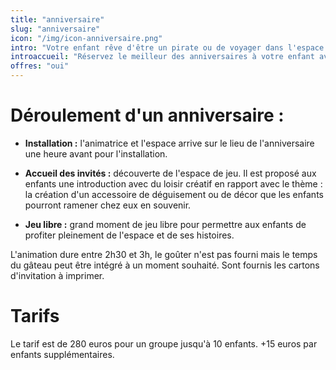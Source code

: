 ```yaml
---
title: "anniversaire"
slug: "anniversaire"
icon: "/img/icon-anniversaire.png"
intro: "Votre enfant rêve d'être un pirate ou de voyager dans l'espace ? Réservez-lui le meilleur des anniversaires avec son thème favori !"
introaccueil: "Réservez le meilleur des anniversaires à votre enfant avec son thème favori !"
offres: "oui"
---
```

# Déroulement d'un anniversaire :

- **Installation :** l'animatrice et l'espace arrive sur le lieu de l'anniversaire une heure avant pour l'installation.

- **Accueil des invités :** découverte de l'espace de jeu. Il est proposé aux enfants une introduction avec du loisir créatif en rapport avec le thème : la création d'un accessoire de déguisement ou de décor que les enfants pourront ramener chez eux en souvenir.

- **Jeu libre :** grand moment de jeu libre pour permettre aux enfants de profiter pleinement de l'espace et de ses histoires.

L'animation dure entre 2h30 et 3h, le goûter n'est pas fourni mais le temps du gâteau peut être intégré à un moment souhaité.
Sont fournis les cartons d'invitation à imprimer.

# Tarifs

Le tarif est de 280 euros pour un groupe jusqu'à 10 enfants.
+15 euros par enfants supplémentaires.
